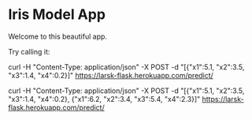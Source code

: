 # Iris Model App

Welcome to this beautiful  app.

Try calling it:

curl -H "Content-Type: application/json" -X POST -d "[{\"x1\":5.1, \"x2\":3.5, \"x3\":1.4, \"x4\":0.2}]" https://larsk-flask.herokuapp.com/predict/

curl -H "Content-Type: application/json" -X POST -d "[{\"x1\":5.1, \"x2\":3.5, \"x3\":1.4, \"x4\":0.2}, {\"x1\":6.2, \"x2\":3.4, \"x3\":5.4, \"x4\":2.3}]" https://larsk-flask.herokuapp.com/predict/

